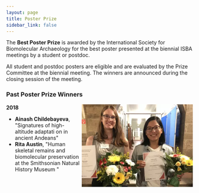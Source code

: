 ```yaml
---
layout: page
title: Poster Prize
sidebar_link: false
---
```


The <b>Best Poster Prize</b> is awarded by the International Society for Biomolecular Archaeology for the best poster presented at the
biennial ISBA meetings by a student or postdoc. 

All student and postdoc posters are eligible and are evaluated by the Prize Committee at the biennial meeting. The winners are 
announced during the closing session of the meeting.

### Past Poster Prize Winners

<img align="right" width="300" src="/assets/images/PosterPrize2018.png">

<b>2018</b>

- <b>Ainash Childebayeva</b>, "Signatures of high-altitude adaptati on in ancient Andeans"
- <b>Rita Austin</b>, "Human skeletal remains and biomolecular preservation at the Smithsonian Natural History Museum "
